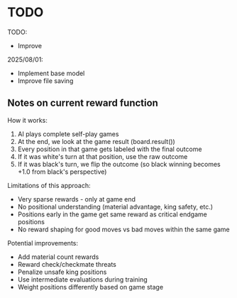 # TODO

TODO:
* Improve

2025/08/01:
* Implement base model
* Improve file saving

## Notes on current reward function
 
How it works:
1. AI plays complete self-play games
2. At the end, we look at the game result (board.result())
3. Every position in that game gets labeled with the final outcome
4. If it was white's turn at that position, use the raw outcome
5. If it was black's turn, we flip the outcome (so black winning becomes +1.0 from black's perspective)

Limitations of this approach:
- Very sparse rewards - only at game end
- No positional understanding (material advantage, king safety, etc.)
- Positions early in the game get same reward as critical endgame positions
- No reward shaping for good moves vs bad moves within the same game

Potential improvements:
- Add material count rewards
- Reward check/checkmate threats
- Penalize unsafe king positions
- Use intermediate evaluations during training
- Weight positions differently based on game stage

